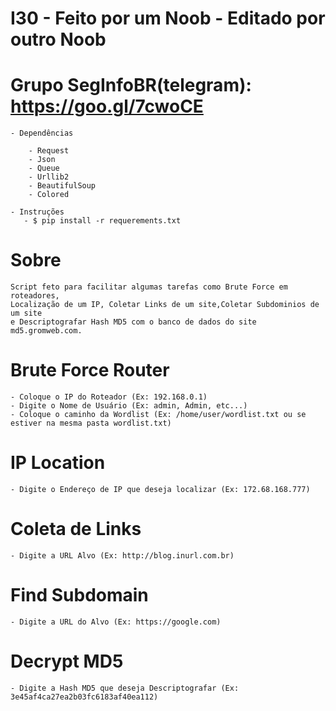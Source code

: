 # I30 - Feito por um Noob - Editado por outro Noob

# Grupo SegInfoBR(telegram): https://goo.gl/7cwoCE 

    - Dependências

        - Request
        - Json
        - Queue
        - Urllib2
        - BeautifulSoup
        - Colored
        
    - Instruções
       - $ pip install -r requerements.txt

# Sobre

    Script feto para facilitar algumas tarefas como Brute Force em roteadores,
    Localização de um IP, Coletar Links de um site,Coletar Subdominios de um site
    e Descriptografar Hash MD5 com o banco de dados do site md5.gromweb.com.
    
    
    
    
# Brute Force Router

    - Coloque o IP do Roteador (Ex: 192.168.0.1)
    - Digite o Nome de Usuário (Ex: admin, Admin, etc...)
    - Coloque o caminho da Wordlist (Ex: /home/user/wordlist.txt ou se estiver na mesma pasta wordlist.txt)
    
    
    
    
# IP Location

    - Digite o Endereço de IP que deseja localizar (Ex: 172.68.168.777)
    
    
    
    
# Coleta de Links

    - Digite a URL Alvo (Ex: http://blog.inurl.com.br)
    
    
    
# Find Subdomain

    - Digite a URL do Alvo (Ex: https://google.com)




# Decrypt MD5

    - Digite a Hash MD5 que deseja Descriptografar (Ex: 3e45af4ca27ea2b03fc6183af40ea112) 


